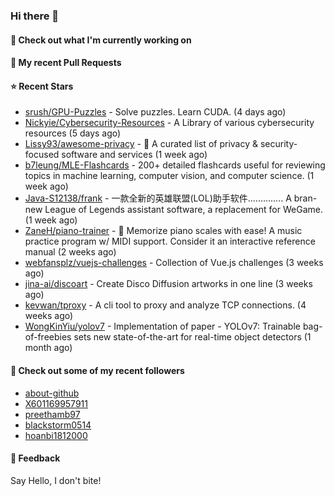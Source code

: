 ### Hi there 👋

#### 👷 Check out what I'm currently working on

#### 🔨 My recent Pull Requests


#### ⭐ Recent Stars

- [srush/GPU-Puzzles](https://github.com/srush/GPU-Puzzles) - Solve puzzles. Learn CUDA. (4 days ago)
- [Nickyie/Cybersecurity-Resources](https://github.com/Nickyie/Cybersecurity-Resources) - A Library of various cybersecurity resources (5 days ago)
- [Lissy93/awesome-privacy](https://github.com/Lissy93/awesome-privacy) - 🦄  A curated list of privacy &amp; security-focused software and services (1 week ago)
- [b7leung/MLE-Flashcards](https://github.com/b7leung/MLE-Flashcards) - 200&#43; detailed flashcards useful for reviewing topics in machine learning, computer vision, and computer science. (1 week ago)
- [Java-S12138/frank](https://github.com/Java-S12138/frank) - 一款全新的英雄联盟(LOL)助手软件.............. A bran-new League of Legends assistant software, a replacement for WeGame. (1 week ago)
- [ZaneH/piano-trainer](https://github.com/ZaneH/piano-trainer) - 🎹 Memorize piano scales with ease! A music practice program w/ MIDI support. Consider it an interactive reference manual (2 weeks ago)
- [webfansplz/vuejs-challenges](https://github.com/webfansplz/vuejs-challenges) - Collection of Vue.js challenges (3 weeks ago)
- [jina-ai/discoart](https://github.com/jina-ai/discoart) - Create Disco Diffusion artworks in one line (3 weeks ago)
- [kevwan/tproxy](https://github.com/kevwan/tproxy) - A cli tool to proxy and analyze TCP connections. (4 weeks ago)
- [WongKinYiu/yolov7](https://github.com/WongKinYiu/yolov7) - Implementation of paper - YOLOv7: Trainable bag-of-freebies sets new state-of-the-art for real-time object detectors (1 month ago)

#### 👯 Check out some of my recent followers

- [about-github](https://github.com/about-github)
- [X601169957911](https://github.com/X601169957911)
- [preethamb97](https://github.com/preethamb97)
- [blackstorm0514](https://github.com/blackstorm0514)
- [hoanbi1812000](https://github.com/hoanbi1812000)

#### 💬 Feedback

Say Hello, I don't bite!